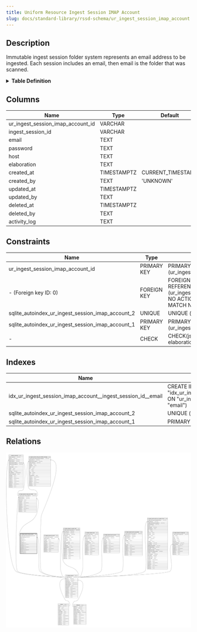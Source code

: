 ```yaml
---
title: Uniform Resource Ingest Session IMAP Account
slug: docs/standard-library/rssd-schema/ur_ingest_session_imap_account
---
```


## Description

Immutable ingest session folder system represents an email address to be
ingested. Each session includes an email, then email is the folder that was
scanned.

<details>
<summary><strong>Table Definition</strong></summary>

```sql
CREATE TABLE "ur_ingest_session_imap_account" (
    "ur_ingest_session_imap_account_id" VARCHAR PRIMARY KEY NOT NULL,
    "ingest_session_id" VARCHAR NOT NULL,
    "email" TEXT,
    "password" TEXT,
    "host" TEXT,
    "elaboration" TEXT CHECK(json_valid(elaboration) OR elaboration IS NULL),
    "created_at" TIMESTAMPTZ DEFAULT CURRENT_TIMESTAMP,
    "created_by" TEXT DEFAULT 'UNKNOWN',
    "updated_at" TIMESTAMPTZ,
    "updated_by" TEXT,
    "deleted_at" TIMESTAMPTZ,
    "deleted_by" TEXT,
    "activity_log" TEXT,
    FOREIGN KEY("ingest_session_id") REFERENCES "ur_ingest_session"("ur_ingest_session_id"),
    UNIQUE("ingest_session_id", "email")
)
```

</details>

## Columns

| Name                              | Type        | Default           | Nullable | Children                                                                                                              | Parents                                                                             | Comment                                                 |
| --------------------------------- | ----------- | ----------------- | -------- | --------------------------------------------------------------------------------------------------------------------- | ----------------------------------------------------------------------------------- | ------------------------------------------------------- |
| ur_ingest_session_imap_account_id | VARCHAR     |                   | false    | [ur_ingest_session_imap_acct_folder](/docs/standard-library/rssd-schema/ur_ingest_session_imap_acct_folder) |                                                                                     | {"isSqlDomainZodDescrMeta":true,"isVarChar":true}       |
| ingest_session_id                 | VARCHAR     |                   | false    |                                                                                                                       | [ur_ingest_session](/docs/standard-library/rssd-schema/ur_ingest_session) | {"isSqlDomainZodDescrMeta":true,"isVarChar":true}       |
| email                             | TEXT        |                   | true     |                                                                                                                       |                                                                                     |                                                         |
| password                          | TEXT        |                   | true     |                                                                                                                       |                                                                                     |                                                         |
| host                              | TEXT        |                   | true     |                                                                                                                       |                                                                                     |                                                         |
| elaboration                       | TEXT        |                   | true     |                                                                                                                       |                                                                                     | {"isSqlDomainZodDescrMeta":true,"isJsonText":true}      |
| created_at                        | TIMESTAMPTZ | CURRENT_TIMESTAMP | true     |                                                                                                                       |                                                                                     |                                                         |
| created_by                        | TEXT        | 'UNKNOWN'         | true     |                                                                                                                       |                                                                                     |                                                         |
| updated_at                        | TIMESTAMPTZ |                   | true     |                                                                                                                       |                                                                                     |                                                         |
| updated_by                        | TEXT        |                   | true     |                                                                                                                       |                                                                                     |                                                         |
| deleted_at                        | TIMESTAMPTZ |                   | true     |                                                                                                                       |                                                                                     |                                                         |
| deleted_by                        | TEXT        |                   | true     |                                                                                                                       |                                                                                     |                                                         |
| activity_log                      | TEXT        |                   | true     |                                                                                                                       |                                                                                     | {"isSqlDomainZodDescrMeta":true,"isJsonSqlDomain":true} |

## Constraints

| Name                                              | Type        | Definition                                                                                                                             |
| ------------------------------------------------- | ----------- | -------------------------------------------------------------------------------------------------------------------------------------- |
| ur_ingest_session_imap_account_id                 | PRIMARY KEY | PRIMARY KEY (ur_ingest_session_imap_account_id)                                                                                        |
| - (Foreign key ID: 0)                             | FOREIGN KEY | FOREIGN KEY (ingest_session_id) REFERENCES ur_ingest_session (ur_ingest_session_id) ON UPDATE NO ACTION ON DELETE NO ACTION MATCH NONE |
| sqlite_autoindex_ur_ingest_session_imap_account_2 | UNIQUE      | UNIQUE (ingest_session_id, email)                                                                                                      |
| sqlite_autoindex_ur_ingest_session_imap_account_1 | PRIMARY KEY | PRIMARY KEY (ur_ingest_session_imap_account_id)                                                                                        |
| -                                                 | CHECK       | CHECK(json_valid(elaboration) OR elaboration IS NULL)                                                                                  |

## Indexes

| Name                                                         | Definition                                                                                                                                    |
| ------------------------------------------------------------ | --------------------------------------------------------------------------------------------------------------------------------------------- |
| idx_ur_ingest_session_imap_account__ingest_session_id__email | CREATE INDEX "idx_ur_ingest_session_imap_account__ingest_session_id__email" ON "ur_ingest_session_imap_account"("ingest_session_id", "email") |
| sqlite_autoindex_ur_ingest_session_imap_account_2            | UNIQUE (ingest_session_id, email)                                                                                                             |
| sqlite_autoindex_ur_ingest_session_imap_account_1            | PRIMARY KEY (ur_ingest_session_imap_account_id)                                                                                               |

## Relations

![er](../../../../assets/images/content/docs/standard-library/rssd-schema/ur_ingest_session_imap_account.svg)
